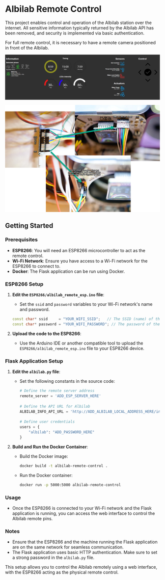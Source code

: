 # Albilab Remote Control

This project enables control and operation of the Albilab station over the internet. All sensitive information typically returned by the Albilab API has been removed, and security is implemented via basic authentication.

For full remote control, it is necessary to have a remote camera positioned in front of the Albilab.


![Preview of the web interface](Resources/PC_prntscr.png)

![How to connect the EPS with the Albilab station](Resources/How_To_Connect.png)


## Getting Started

### Prerequisites

- **ESP8266**: You will need an ESP8266 microcontroller to act as the remote control.
- **Wi-Fi Network**: Ensure you have access to a Wi-Fi network for the ESP8266 to connect to.
- **Docker**: The Flask application can be run using Docker.

### ESP8266 Setup

1. **Edit the `ESP8266/albilab_remote_esp.ino` file**:
   - Set the `ssid` and `password` variables to your Wi-Fi network's name and password.

   ```cpp
   const char* ssid     = "YOUR_WIFI_SSID";   // The SSID (name) of the Wi-Fi network you want to connect to
   const char* password = "YOUR_WIFI_PASSWORD"; // The password of the Wi-Fi network
   ```

2. **Upload the code to the ESP8266**:
   - Use the Arduino IDE or another compatible tool to upload the `ESP8266/albilab_remote_esp.ino` file to your ESP8266 device.

### Flask Application Setup

1. **Edit the `albilab.py` file**:
   - Set the following constants in the source code:

     ```python
     # Define the remote server address
     remote_server = 'ADD_ESP_SERVER_HERE'

     # Define the API URL for Albilab
     ALBILAB_INFO_API_URL = 'http://ADD_ALBILAB_LOCAL_ADDRESS_HERE/info'

     # Define user credentials
     users = {
         "albilab": "ADD_PASSWORD_HERE"
     }
     ```

2. **Build and Run the Docker Container**:
   - Build the Docker image:

     ```bash
     docker build -t albilab-remote-control .
     ```

   - Run the Docker container:

     ```bash
     docker run -p 5000:5000 albilab-remote-control
     ```

### Usage

- Once the ESP8266 is connected to your Wi-Fi network and the Flask application is running, you can access the web interface to control the Albilab remote pins.

### Notes

- Ensure that the ESP8266 and the machine running the Flask application are on the same network for seamless communication.
- The Flask application uses basic HTTP authentication. Make sure to set a strong password in the `albilab.py` file.

This setup allows you to control the Albilab remotely using a web interface, with the ESP8266 acting as the physical remote control.

